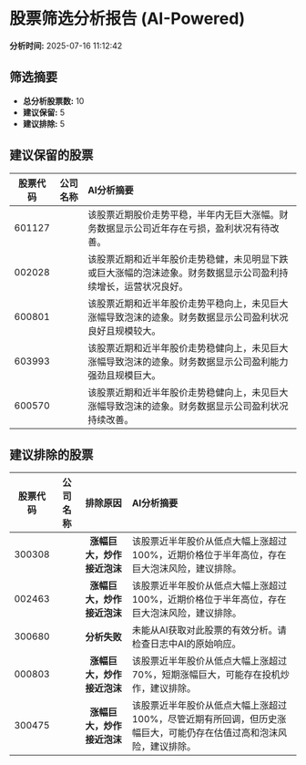 # 股票筛选分析报告 (AI-Powered)

**分析时间:** 2025-07-16 11:12:42

## 筛选摘要

- **总分析股票数:** 10
- **建议保留:** 5
- **建议排除:** 5

## 建议保留的股票

| 股票代码 | 公司名称 | AI分析摘要 |
|:---:|:---:|:---|
| 601127 |  | 该股票近期股价走势平稳，半年内无巨大涨幅。财务数据显示公司近年存在亏损，盈利状况有待改善。 |
| 002028 |  | 该股票近期和近半年股价走势稳健，未见明显下跌或巨大涨幅的泡沫迹象。财务数据显示公司盈利持续增长，运营状况良好。 |
| 600801 |  | 该股票近期和近半年股价走势平稳向上，未见巨大涨幅导致泡沫的迹象。财务数据显示公司盈利状况良好且规模较大。 |
| 603993 |  | 该股票近期和近半年股价走势稳健向上，未见巨大涨幅导致泡沫的迹象。财务数据显示公司盈利能力强劲且规模巨大。 |
| 600570 |  | 该股票近期和近半年股价走势稳健向上，未见巨大涨幅导致泡沫的迹象。财务数据显示公司盈利状况持续改善。 |

## 建议排除的股票

| 股票代码 | 公司名称 | 排除原因 | AI分析摘要 |
|:---:|:---:|:---:|:---|
| 300308 |  | **涨幅巨大，炒作接近泡沫** | 该股票近半年股价从低点大幅上涨超过100%，近期价格位于半年高位，存在巨大泡沫风险，建议排除。 |
| 002463 |  | **涨幅巨大，炒作接近泡沫** | 该股票近半年股价从低点大幅上涨超过100%，近期价格位于半年高位，存在巨大泡沫风险，建议排除。 |
| 300680 |  | **分析失败** | 未能从AI获取对此股票的有效分析。请检查日志中AI的原始响应。 |
| 000803 |  | **涨幅巨大，炒作接近泡沫** | 该股票近半年股价从低点大幅上涨超过70%，短期涨幅巨大，可能存在投机炒作，建议排除。 |
| 300475 |  | **涨幅巨大，炒作接近泡沫** | 该股票近半年股价从低点大幅上涨超过100%，尽管近期有所回调，但历史涨幅巨大，可能仍存在估值过高和泡沫风险，建议排除。 |
